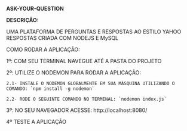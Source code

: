 **ASK-YOUR-QUESTION**

**DESCRIÇÃO:**

UMA PLATAFORMA DE PERGUNTAS E RESPOSTAS AO ESTILO YAHOO RESPOSTAS CRIADA COM NODEJS E MySQL

COMO RODAR A APLICAÇÃO:

1º: COM SEU TERMINAL NAVEGUE ATÉ A PASTA DO PROJETO

2º: UTILIZE O NODEMON PARA RODAR A APLICAÇÃO:

    2.1- INSTALE O NODEMON GLOBALMENTE EM SUA MÁSQUINA UTILIZANDO O COMANDO: `npm install -g nodemon`

    2.2- RODE O SEGUINTE COMANDO NO TERMINAL: `nodemon index.js`
  
3º: NO SEU NAVEGADOR ACESSE: http://localhost:8080/

4º TESTE A APLICAÇÃO
